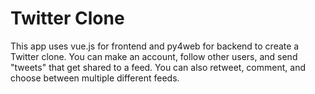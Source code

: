 # Twitter Clone

This app uses vue.js for frontend and py4web for backend to create a Twitter clone. You can make an account, follow other users, and send "tweets" that get shared to a feed. You can also retweet, comment, and choose between multiple different feeds.
